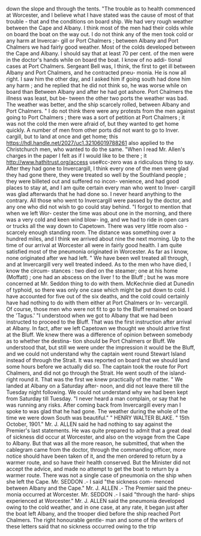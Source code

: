 down the slope and through the tents. "The trouble as to health commenced at Worcester, and I believe what I have stated was the cause of most of that trouble - that and the conditions on board ship. We had very rough weather between the Cape and Albany. I think most of the men had their colds while on board the boat on the way out. I do not think any of the men took cold or any harm at Invercar- gill or Port Chalmers ; between Albany and Port Chalmers we had fairly good weather. Most of the colds developed between the Cape and Albany. I should say that at least 70 per cent. of the men were in the doctor's hands while on board the boat. I know of no addi- tional cases at Port Chalmers. Sergeant Bell was, I think, the first to get ill between Albany and Port Chalmers, and he contracted pneu- monia. He is now all right. I saw him the other day, and I asked him if going south had done him any harm ; and he replied that he did not think so, he was worse while on board than Between Albany and after he had got ashore. Port Chalmers the illness was least, but be- tween the other two ports the weather was bad. The weather was better, and the ship scarcely rolled, between Albany and Port Chalmers. " I do not think there were any protests from the men against going to Port Chalmers ; there was a sort of petition at Port Chalmers ; it was not the cold the men were afraid of, but they wanted to get home quickly. A number of men from other ports did not want to go to Inver. cargill, but to land at once and get home; this https://hdl.handle.net/2027/uc1.32106019788261 also applied to the Christchurch men, who wanted to do the same. "When I read Mr. Allen's charges in the paper I felt as if I would like to be there ; it http://www.hathitrust.org/access use#cc-zero was a ridiculous thing to say. After they had gone to Invercargill, I think every one of the men were glad they had gone there, they were treated so well by the Southland people ; they were billeted out and suffered no incon- venience, and had good places to stay at, and I am quite certain every man who went to Inver- cargill was glad afterwards that he had done so. I never heard anything to the contrary. All those who went to Invercargill were passed by the doctor, and any one who did not wish to go could stay behind. "I forgot to mention that when we left Wor- cester the time was about one in the morning, and there was a very cold and keen wind blow- ing, and we had to ride in open cars or trucks all the way down to Capetown. There was very little room also - scarcely enough standing room. The distance was something over a hundred miles, and I think we arrived about nine the next morning. Up to the time of our arrival at Worcester all were in fairly good health. I am quite satisfied most of the pneumonia originated in Worcester. As far as I know, none originated after we had left. " We have been well treated all through, and at Invercargill very well treated indeed. As to the men who have died, I know the circum- stances : two died on the steamer; one at his home (Moffatt) ; one had an abscess on the liver ! to the Bluff ; but he was more concerned at Mr. Seddon thing to do with them. McKechnie died at Dunedin of typhoid, so there was only one case which might be put down to cold. I have accounted for five out of the six deaths, and the cold could certainly have had nothing to do with them either at Port Chalmers or In- vercargill. Of course, those men who were not fit to go to the Bluff remained on board the 'Tagus.' "I understood when we got to Albany that we had been instructed to proceed to the Bluff. That was the first instruction after arrival at Albany. In fact, after we left Capetown we thought we should arrive first at the Bluff. We knew there was a difference of opinion between somebody as to whether the destina- tion should be Port Chalmers or Bluff. We understood that, but still we were under the impression it would be the Bluff, and we could not understand why the captain went round Stewart Island instead of through the Strait. It was reported on board that we should land some hours before we actually did so. The captain took the route for Port Chalmers, and did not go through the Strait. He went south of the island-right round it. That was the first we knew practically of the matter. " We landed at Albany on a Saturday after- noon, and did not leave there till the Tuesday night following. We could not understand why we had been kept from Saturday till Tuesday. "I never heard a man complain, or say that he was running any risks. After coming back from Invercargill every man I spoke to was glad that he had gone. The weather during the whole of the time we were down South was beautiful." " HENRY WALTER BLAKE. " 15th October, 1901." Mr. J. ALLEN said he had nothing to say against the Premier's last statements. He was quite prepared to admit that a great deal of sickness did occur at Worcester, and also on the voyage from the Cape to Albany. But that was all the more reason, he submitted, that when the cablegram came from the doctor, through the commanding officer, more notice should have been taken of it, and the men ordered to return by a warmer route, and so have their health conserved. But the Minister did not accept the advice, and made no attempt to get the boat to return by a warmer route. There was not a single case of pneumonia on the ship when she left the Cape. Mr. SEDDON .- I said "the sickness com- menced between Albany and the Cape." Mr. J. ALLEN .- The Premier said the pneu- monia occurred at Worcester. Mr. SEDDON .- I said "through the hard- ships experienced at Worcester." Mr. J. ALLEN said the pneumonia developed owing to the cold weather, and in one case, at any rate, it began just after the boat left Albany, and the trooper died before the ship reached Port Chalmers. The right honourable gentle- man and some of the writers of these letters said that no sickness occurred owing to the trip 